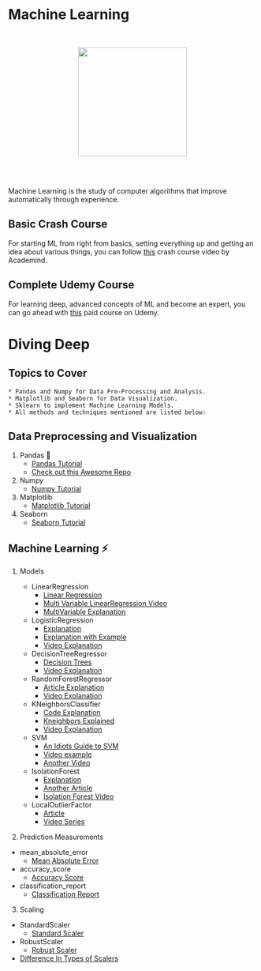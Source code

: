 # Machine Learning
<br>
<p align="center"><img src="https://i.ibb.co/nQVg933/machine-learning.jpg" height="220"></p>
<br>
<br>

Machine Learning is the study of computer algorithms that improve automatically through experience.

## Basic Crash Course

For starting ML from right from basics, setting everything up and getting an idea about various things, you can follow [this](https://www.youtube.com/watch?v=PPLop4L2eGk&list=PLLssT5z_DsK-h9vYZkQkYNWcItqhlRJLN) crash course video by Academind.

## Complete Udemy Course

For learning deep, advanced concepts of ML and become an expert, you can go ahead with [this](https://www.udemy.com/course/machinelearning/) paid course on Udemy.

# Diving Deep

## Topics to Cover
```
* Pandas and Numpy for Data Pre-Processing and Analysis. 
* Matplotlib and Seaborn for Data Visualization. 
* Sklearn to implement Machine Learning Models. 
* All methods and techniques mentioned are listed below: 
```

## Data Preprocessing and Visualization
1) Pandas :panda_face:
   - [Pandas Tutorial](https://pandas.pydata.org/pandas-docs/stable/getting_started/10min.html)
   - [Check out this Awesome Repo](https://github.com/wesm/pydata-book)
2) Numpy
   - [Numpy Tutorial](https://www.guru99.com/numpy-tutorial.html)
3) Matplotlib
   - [Matplotlib Tutorial](https://www.edureka.co/blog/python-matplotlib-tutorial/)
4) Seaborn
   - [Seaborn Tutorial](https://www.kaggle.com/kanncaa1/seaborn-tutorial-for-beginners)

## Machine Learning :zap:
1) Models
   - LinearRegression
      - [Linear Regression](https://realpython.com/linear-regression-in-python/)
      - [Multi Variable LinearRegression Video](https://www.youtube.com/watch?v=5rvnlZWzox8)
      - [MultiVariable Explanation](http://www.statsoft.com/Textbook/Multiple-Regression)
   - LogisticRegression
      - [Explanation](https://towardsdatascience.com/logistic-regression-detailed-overview-46c4da4303bc)
      - [Explanation with Example](https://ml-cheatsheet.readthedocs.io/en/latest/logistic_regression.html)
      - [Video Explanation](https://www.youtube.com/watch?v=yIYKR4sgzI8)
   - DecisionTreeRegressor
      - [Decision Trees](https://medium.com/greyatom/decision-trees-a-simple-way-to-visualize-a-decision-dc506a403aeb)
      - [Video Explanation](https://www.youtube.com/watch?v=eKD5gxPPeY0&list=PLBv09BD7ez_4temBw7vLA19p3tdQH6FYO)
   - RandomForestRegressor
      - [Article Explanation](https://dataaspirant.com/2017/05/22/random-forest-algorithm-machine-learing/)
      - [Video Explanation](https://www.youtube.com/watch?v=J4Wdy0Wc_xQ&t=21s)
   - KNeighborsClassifier
      - [Code Explanation](https://kevinzakka.github.io/2016/07/13/k-nearest-neighbor/) 
      - [Kneighbors Explained](https://www.youtube.com/watch?v=UqYde-LULfs)
      - [Video Explanation](https://www.youtube.com/watch?v=1i0zu9jHN6U)
   - SVM
      - [An Idiots Guide to SVM ](http://web.mit.edu/6.034/wwwbob/svm-notes-long-08.pdf)
      - [Video example](https://www.youtube.com/watch?v=N1vOgolbjSc)
      - [Another Video](https://www.youtube.com/watch?v=Y6RRHw9uN9o)
   - IsolationForest
      - [Explanation](https://towardsdatascience.com/outlier-detection-with-isolation-forest-3d190448d45e)
      - [Another Article](https://towardsdatascience.com/anomaly-detection-with-isolation-forest-visualization-23cd75c281e2)
      - [Isolation Forest Video](https://www.youtube.com/watch?v=5p8B2Ikcw-k&t=759s)
   - LocalOutlierFactor
      - [Article](https://turi.com/learn/userguide/anomaly_detection/local_outlier_factor.html)
      - [Video Series](https://www.youtube.com/watch?v=nbNiD76yE8o&list=PL8Bgdi87Y1lWJtBDuStNuEGoXKVFmMrF3)
   
 2) Prediction Measurements
   - mean_absolute_error
      - [Mean Absolute Error](https://www.statisticshowto.datasciencecentral.com/absolute-error/)
   - accuracy_score
      - [Accuracy Score](https://scikit-learn.org/stable/modules/generated/sklearn.metrics.accuracy_score.html)
   - classification_report
      - [Classification Report](https://joshlawman.com/metrics-classification-report-breakdown-precision-recall-f1/)
 3) Scaling
   - StandardScaler
      - [Standard Scaler](https://scikit-learn.org/stable/modules/generated/sklearn.preprocessing.StandardScaler.html)
   - RobustScaler
      - [Robust Scaler](https://scikit-learn.org/stable/modules/generated/sklearn.preprocessing.RobustScaler.html)
   - [Difference In Types of Scalers](https://scikit-learn.org/stable/auto_examples/preprocessing/plot_all_scaling.html)
